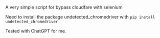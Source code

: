 A very simple script for bypass cloudfare with selenium

Need to install the package undetected_chromedriver with `pip install undetected_chromedriver`


Tested with ChatGPT for me.
